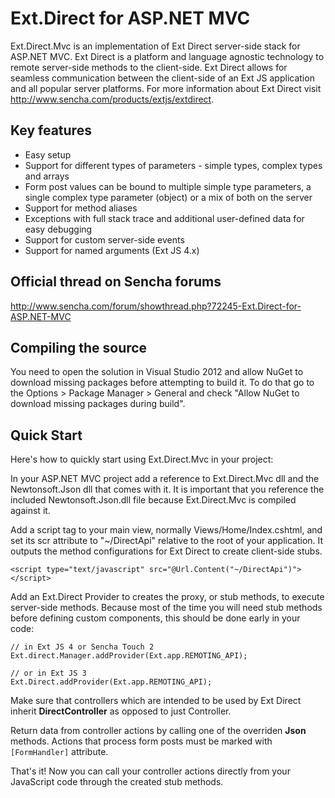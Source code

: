Ext.Direct for ASP.NET MVC
==========================

Ext.Direct.Mvc is an implementation of Ext Direct server-side stack for ASP.NET MVC. Ext Direct is a platform and language agnostic technology to remote server-side methods to the client-side. Ext Direct allows for seamless communication between the client-side of an Ext JS application and all popular server platforms. For more information about Ext Direct visit http://www.sencha.com/products/extjs/extdirect.

Key features
------------

*  Easy setup
*  Support for different types of parameters - simple types, complex types and arrays
*  Form post values can be bound to multiple simple type parameters, a single complex type parameter (object) or a mix of both on the server
*  Support for method aliases
*  Exceptions with full stack trace and additional user-defined data for easy debugging
*  Support for custom server-side events
*  Support for named arguments (Ext JS 4.x)

Official thread on Sencha forums
--------------------------------

http://www.sencha.com/forum/showthread.php?72245-Ext.Direct-for-ASP.NET-MVC

Compiling the source
--------------------

You need to open the solution in Visual Studio 2012 and allow NuGet to download missing packages before attempting to build it.
To do that go to the Options > Package Manager > General and check "Allow NuGet to download missing packages during build".

Quick Start
-----------

Here's how to quickly start using Ext.Direct.Mvc in your project:

In your ASP.NET MVC project add a reference to Ext.Direct.Mvc dll and the Newtonsoft.Json dll that comes with it. It is important that you reference the included Newtonsoft.Json.dll file because Ext.Direct.Mvc is compiled against it.

Add a script tag to your main view, normally Views/Home/Index.cshtml, and set its scr attribute to "~/DirectApi" relative to the root of your application. It outputs the method configurations for Ext Direct to create client-side stubs.

```
<script type="text/javascript" src="@Url.Content("~/DirectApi")"></script>
```

Add an Ext.Direct Provider to creates the proxy, or stub methods, to execute server-side methods. Because most of the time you will need stub methods before defining custom components, this should be done early in your code:

```
// in Ext JS 4 or Sencha Touch 2
Ext.direct.Manager.addProvider(Ext.app.REMOTING_API);

// or in Ext JS 3
Ext.Direct.addProvider(Ext.app.REMOTING_API);
```

Make sure that controllers which are intended to be used by Ext Direct inherit **DirectController** as opposed to just Controller.

Return data from controller actions by calling one of the overriden **Json** methods. Actions that process form posts must be marked with `[FormHandler]` attribute.

That's it! Now you can call your controller actions directly from your
JavaScript code through the created stub methods.